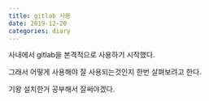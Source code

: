 ```yaml
---
title: gitlab 사용
date: 2019-12-20
categories: diary
---
```

사내에서 gitlab을 본격적으로 사용하기 시작했다.

그래서 어떻게 사용해야 잘 사용되는것인지 한번 살펴보려고 한다.

기왕 설치한거 공부해서 잘써야겠다.
